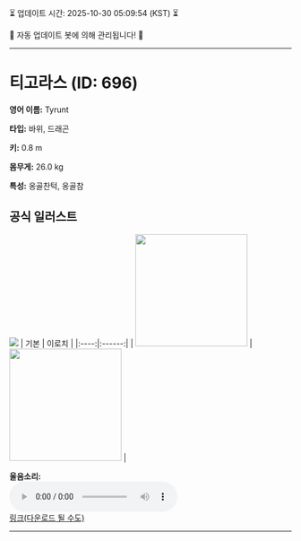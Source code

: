 
⏳ 업데이트 시간: 2025-10-30 05:09:54 (KST) ⏳

🤖 자동 업데이트 봇에 의해 관리됩니다! 🤖

---

# 티고라스 (ID: 696)
**영어 이름:** Tyrunt

**타입:** 바위, 드래곤

**키:** 0.8 m

**몸무게:** 26.0 kg

**특성:** 옹골찬턱, 옹골참

## 공식 일러스트
![](https://raw.githubusercontent.com/PokeAPI/sprites/master/sprites/pokemon/other/official-artwork/696.png)
| 기본 | 이로치 |
|:----:|:------:|
| <img src="http://play.pokemonshowdown.com/sprites/ani/tyrunt.gif" width="200"> | <img src="http://play.pokemonshowdown.com/sprites/ani-shiny/tyrunt.gif" width="200"> |

**울음소리:**<br><audio controls src="https://raw.githubusercontent.com/PokeAPI/cries/main/cries/pokemon/latest/696.ogg"></audio><br> [링크(다운로드 될 수도)](https://raw.githubusercontent.com/PokeAPI/cries/main/cries/pokemon/latest/696.ogg)


---
